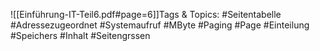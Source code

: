 
![[Einführung-IT-Teil6.pdf#page=6]]Tags & Topics:
   #Seitentabelle
   #Adressezugeordnet
   #Systemaufruf
   #MByte
   #Paging
   #Page
   #Einteilung
   #Speichers
   #Inhalt
   #Seitengrssen